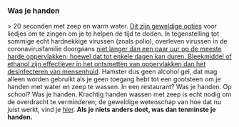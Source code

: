  ### Was je handen 

\> 20 seconden met zeep en warm water. [Dit zijn geweldige opties](https://www.seattletimes.com/life/wellness/coronavirus-prevention-10-awesome-tunes-to-sing-while-you-wash-your-hands/?utm_medium=social&utm_campaign=owned_echobox_tw_m&utm_source=Twitter#Echobox=1583369786) voor liedjes om te zingen om je te helpen de tijd te doden. In tegenstelling tot sommige echt hardnekkige virussen (zoals polio), overleven virussen in de coronavirusfamilie doorgaans [niet langer dan een paar uur op de meeste harde oppervlakken; hoewel dat tot enkele dagen kan duren. Bleekmiddel of ethanol zijn effectiever in het ontsmetten van oppervlakken dan het desinfecteren van mensenhuid](https://www.journalofhospitalinfection.com/article/S0195-6701(20)30046-3/fulltext). Hamster dus geen alcohol gel, dat mag alleen worden gebruikt als je geen toegang hebt tot een gootsteen om je handen met water en zeep te wassen. In een restaurant? Was je handen. Op school? Was je handen. Krachtig handen wassen met zeep is echt nodig om de overdracht te verminderen; de geweldige wetenschap van hoe dat nu juist werkt, vind je [hier](https://twitter.com/PalliThordarson/status/1236549305189597189). 
 **Als je niets anders doet, was dan tenminste je handen.** 

